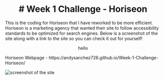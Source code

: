 <h1 align="center"> # Week 1 Challenge - Horiseon
</h1>
This is the coding for Horiseon that I have reworked to be more efficient. Horiseon is a marketing agency that wanted their site to follow accessibility standards to be optimized for search engines. Below is a screenshot of the site along with a link to the site so you can check it out for yourself!
<p align="center">
  hello
</p>
Horiseon Webpage - https://andysanchez726.github.io/Week-1-Challenge-Horiseon/

![screenshot of the site](assets/images/horiseon-screenshot.png)
